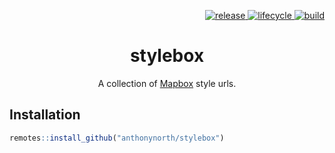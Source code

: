 <p align="right">
  <a href="https://github.com/anthonynorth/stylebox/releases/latest">
    <img src="https://img.shields.io/github/v/release/anthonynorth/stylebox?sort=semver&style=flat-square" alt="release">
  </a>
  <a href="https://www.tidyverse.org/lifecycle/#experimental">
    <img src="https://img.shields.io/badge/lifecycle-experimental-orange?style=flat-square" alt="lifecycle" />
  </a>
  <a href="https://travis-ci.com/anthonynorth/stylebox">
    <img src="https://img.shields.io/travis/com/anthonynorth/stylebox?style=flat-square" alt="build">
  </a>
</p>

<h1 align="center">stylebox</h1>

<p align="center">
  A collection of <a href="https://www.mapbox.com">Mapbox</a> style urls.
</p>

## Installation

```r
remotes::install_github("anthonynorth/stylebox")
```
